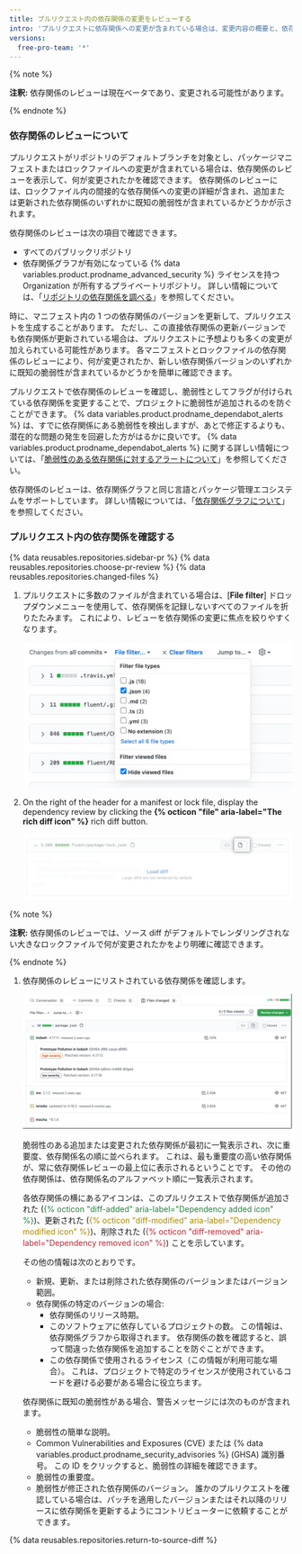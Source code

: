 ```yaml
---
title: プルリクエスト内の依存関係の変更をレビューする
intro: 'プルリクエストに依存関係への変更が含まれている場合は、変更内容の概要と、依存関係に既知の脆弱性があるかどうかを確認できます。'
versions:
  free-pro-team: '*'
---
```


{% note %}

**注釈:** 依存関係のレビューは現在ベータであり、変更される可能性があります。

{% endnote %}

### 依存関係のレビューについて

プルリクエストがリポジトリのデフォルトブランチを対象とし、パッケージマニフェストまたはロックファイルへの変更が含まれている場合は、依存関係のレビューを表示して、何が変更されたかを確認できます。 依存関係のレビューには、ロックファイル内の間接的な依存関係への変更の詳細が含まれ、追加または更新された依存関係のいずれかに既知の脆弱性が含まれているかどうかが示されます。

依存関係のレビューは次の項目で確認できます。

* すべてのパブリックリポジトリ
* 依存関係グラフが有効になっている {% data variables.product.prodname_advanced_security %} ライセンスを持つ Organization が所有するプライベートリポジトリ。 詳しい情報については、「[リポジトリの依存関係を調べる](/github/visualizing-repository-data-with-graphs/exploring-the-dependencies-of-a-repository#enabling-and-disabling-the-dependency-graph-for-a-private-repository)」を参照してください。

時に、マニフェスト内の 1 つの依存関係のバージョンを更新して、プルリクエストを生成することがあります。 ただし、この直接依存関係の更新バージョンでも依存関係が更新されている場合は、プルリクエストに予想よりも多くの変更が加えられている可能性があります。 各マニフェストとロックファイルの依存関係のレビューにより、何が変更されたか、新しい依存関係バージョンのいずれかに既知の脆弱性が含まれているかどうかを簡単に確認できます。

プルリクエストで依存関係のレビューを確認し、脆弱性としてフラグが付けられている依存関係を変更することで、プロジェクトに脆弱性が追加されるのを防ぐことができます。 {% data variables.product.prodname_dependabot_alerts %} は、すでに依存関係にある脆弱性を検出しますが、あとで修正するよりも、潜在的な問題の発生を回避した方がはるかに良いです。 {% data variables.product.prodname_dependabot_alerts %} に関する詳しい情報については、「[脆弱性のある依存関係に対するアラートについて](/github/managing-security-vulnerabilities/about-alerts-for-vulnerable-dependencies#dependabot-alerts-for-vulnerable-dependencies)」を参照してください。

依存関係のレビューは、依存関係グラフと同じ言語とパッケージ管理エコシステムをサポートしています。 詳しい情報については、「[依存関係グラフについて](/github/visualizing-repository-data-with-graphs/about-the-dependency-graph#supported-package-ecosystems)」を参照してください。

### プルリクエスト内の依存関係を確認する

{% data reusables.repositories.sidebar-pr %}
{% data reusables.repositories.choose-pr-review %}
{% data reusables.repositories.changed-files %}

1. プルリクエストに多数のファイルが含まれている場合は、[**File filter**] ドロップダウンメニューを使用して、依存関係を記録しないすべてのファイルを折りたたみます。 これにより、レビューを依存関係の変更に焦点を絞りやすくなります。

   ![ファイルフィルタメニュー](/assets/images/help/pull_requests/file-filter-menu-json.png)

1. On the right of the header for a manifest or lock file, display the dependency review by clicking the **{% octicon "file" aria-label="The rich diff icon" %}** rich diff button.

   ![リッチ diff ボタン](/assets/images/help/pull_requests/dependency-review-rich-diff.png)

  {% note %}

   **注釈:** 依存関係のレビューでは、ソース diff がデフォルトでレンダリングされない大きなロックファイルで何が変更されたかをより明確に確認できます。

   {% endnote %}

1. 依存関係のレビューにリストされている依存関係を確認します。

   ![依存関係のレビューにおける脆弱性の警告](/assets/images/help/pull_requests/dependency-review-vulnerability.png)

   脆弱性のある追加または変更された依存関係が最初に一覧表示され、次に重要度、依存関係名の順に並べられます。 これは、最も重要度の高い依存関係が、常に依存関係レビューの最上位に表示されるということです。 その他の依存関係は、依存関係名のアルファベット順に一覧表示されます。

   各依存関係の横にあるアイコンは、このプルリクエストで依存関係が追加された (<span style="color:#22863a">{% octicon "diff-added" aria-label="Dependency added icon" %}</span>)、更新された (<span style="color:#b08800">{% octicon "diff-modified" aria-label="Dependency modified icon" %}</span>)、削除された (<span style="color:#cb2431">{% octicon "diff-removed" aria-label="Dependency removed icon" %}</span>) ことを示しています。

   その他の情報は次のとおりです。

   * 新規、更新、または削除された依存関係のバージョンまたはバージョン範囲。
   * 依存関係の特定のバージョンの場合:
      * 依存関係のリリース時期。
      * このソフトウェアに依存しているプロジェクトの数。 この情報は、依存関係グラフから取得されます。 依存関係の数を確認すると、誤って間違った依存関係を追加することを防ぐことができます。
      * この依存関係で使用されるライセンス（この情報が利用可能な場合）。 これは、プロジェクトで特定のライセンスが使用されているコードを避ける必要がある場合に役立ちます。

   依存関係に既知の脆弱性がある場合、警告メッセージには次のものが含まれます。

   * 脆弱性の簡単な説明。
   * Common Vulnerabilities and Exposures (CVE) または {% data variables.product.prodname_security_advisories %} (GHSA) 識別番号。 この ID をクリックすると、脆弱性の詳細を確認できます。
   * 脆弱性の重要度。
   * 脆弱性が修正された依存関係のバージョン。 誰かのプルリクエストを確認している場合は、パッチを適用したバージョンまたはそれ以降のリリースに依存関係を更新するようにコントリビューターに依頼することができます。

{% data reusables.repositories.return-to-source-diff %}
